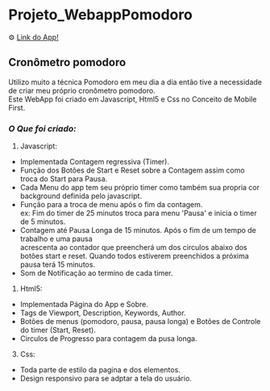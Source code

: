 # Projeto_WebappPomodoro
 :gear: [Link do App!](https://felipebaloneker.github.io/Pomodoro_App/)
## Cronômetro pomodoro ##
Utilizo muito a técnica Pomodoro em meu dia a dia então tive a necessidade de criar meu próprio cronômetro pomodoro.<br>
Este WebApp foi criado em Javascript, Html5 e Css no Conceito de Mobile First.<br>
 ### **_O Que foi criado:_** ###
 1. Javascript:
 - Implementada Contagem regressiva (Timer).
 - Função dos Botões de Start e Reset sobre a Contagem assim como troca do Start para Pausa.
 - Cada Menu do app tem seu próprio timer como também sua propria cor background definida pelo javascript.
 - Função para a troca de menu após o fim da contagem. <br> ex: Fim do timer de 25 minutos troca para menu 'Pausa' e inicia o timer de 5 minutos.
 - Contagem até Pausa Longa de 15 minutos. Após o fim de um tempo de trabalho e uma pausa<br>
 acrescenta ao contador que preencherá um dos circulos abaixo dos botões start e reset. Quando todos estiverem preenchidos a próxima pausa terá 15 minutos.
 - Som de Notificação ao termino de cada timer.
 1. Html5:
 - Implementada Página do App e Sobre.
 - Tags de Viewport, Description, Keywords, Author.
 - Botões de menus (pomodoro, pausa, pausa longa) e Botões de Controle do timer (Start, Reset).
 - Circulos de Progresso para contagem da pusa longa.
 3. Css:
 - Toda parte de estilo da pagina e dos elementos.
 - Design responsivo para se adptar a tela do usuário.
